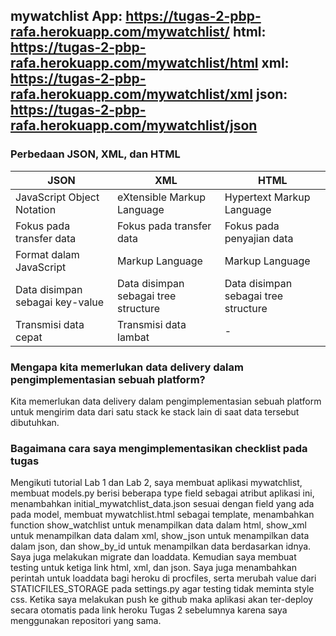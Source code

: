 mywatchlist App: https://tugas-2-pbp-rafa.herokuapp.com/mywatchlist/
html: https://tugas-2-pbp-rafa.herokuapp.com/mywatchlist/html
xml: https://tugas-2-pbp-rafa.herokuapp.com/mywatchlist/xml
json: https://tugas-2-pbp-rafa.herokuapp.com/mywatchlist/json
--

### Perbedaan JSON, XML, dan HTML
|    JSON                 |    XML                   |    HTML                 |
--------------------------|--------------------------|-------------------------|
JavaScript Object Notation|eXtensible Markup Language|Hypertext Markup Language|
Fokus pada transfer data  |Fokus pada transfer data  |Fokus pada penyajian data|
Format dalam JavaScript   |Markup Language           |Markup Language          |
Data disimpan sebagai key-value|Data disimpan sebagai tree structure|Data disimpan sebagai tree structure|
Transmisi data cepat      |Transmisi data lambat     | - |

### Mengapa kita memerlukan data delivery dalam pengimplementasian sebuah platform?  
Kita memerlukan data delivery dalam pengimplementasian sebuah platform untuk mengirim data dari satu stack ke stack lain di saat data tersebut dibutuhkan.

### Bagaimana cara saya mengimplementasikan checklist pada tugas
Mengikuti tutorial Lab 1 dan Lab 2, saya membuat aplikasi mywatchlist, membuat models.py berisi beberapa type field sebagai atribut aplikasi ini,
menambahkan initial_mywatchlist_data.json sesuai dengan field yang ada pada model, membuat mywatchlist.html sebagai template, menambahkan function show_watchlist
untuk menampilkan data dalam html, show_xml untuk menampilkan data dalam xml, show_json untuk menampilkan data dalam json, dan show_by_id untuk menampilkan data
berdasarkan idnya. Saya juga melakukan migrate dan loaddata. Kemudian saya membuat testing untuk ketiga link html, xml, dan json. Saya juga menambahkan perintah
untuk loaddata bagi heroku di procfiles, serta merubah value dari STATICFILES_STORAGE pada settings.py agar testing tidak meminta style css.
Ketika saya melakukan push ke github maka aplikasi akan ter-deploy secara otomatis pada link heroku Tugas 2 sebelumnya karena saya menggunakan repositori yang sama.
